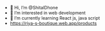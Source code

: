 - 👋 Hi, I’m @ShitalDhone
- 👀 I’m interested in web development 
- 🌱 I’m currently learning React js, java script
- https://riya-s-boutique.web.app/products

